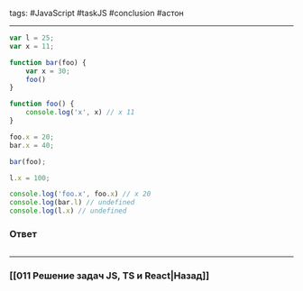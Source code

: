 tags: #JavaScript #taskJS #conclusion #астон
___

```js
var l = 25;
var x = 11;

function bar(foo) {
	var x = 30;
	foo()
}

function foo() {
	console.log('x', x) // x 11
}

foo.x = 20;
bar.x = 40;

bar(foo);

l.x = 100;

console.log('foo.x', foo.x) // х 20
console.log(bar.l) // undefined
console.log(l.x) // undefined
```

### Ответ

```js

```


___
### [[011 Решение задач JS, TS и React|Назад]]